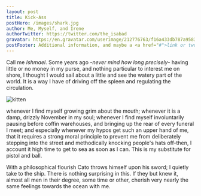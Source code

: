 ```yaml
---
layout: post
title: Kick-Ass
postHero: /images/shark.jpg
author: Me, Myself, and Irene
authorTwitter: https://twitter.com/the_isabad
gravatar: https://en.gravatar.com/userimage/212776763/f16a433db787a95834544826a07ade67.jpg?s=150
postFooter: Additional information, and maybe a <a href="#">link or two</a>
---
```


Call me *Ishmael*.  Some years ago -*never mind how long precisely*- having
little or no money in my purse, and nothing particular to interest me on shore,
I thought I would sail about a little and see the watery part of the world.  It
is a way I have of driving off the spleen and regulating the circulation.

<img class="pull-left" src="https://placekitten.com/g/400/200" alt="kitten">

whenever I find myself growing grim about the mouth; whenever it is a damp,
drizzly November in my soul; whenever I find myself involuntarily pausing before
coffin warehouses, and bringing up the rear of every funeral I meet; and
especially whenever my hypos get such an upper hand of me, that it requires a
strong moral principle to prevent me from deliberately stepping into the street
and methodically knocking people's hats off-then, I account it high time to get
to sea as soon as I can.  This is my substitute for pistol and ball.

With a philosophical flourish Cato throws himself upon his sword; I quietly take
to the ship.  There is nothing surprising in this.  If they but knew it, almost
all men in their degree, some time or other, cherish very nearly the same
feelings towards the ocean with me.
